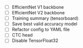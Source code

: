 - [ ] EfficientNet V1 backbone
- [ ] EfficientNet V2 backbone
- [ ] Training summary (tensorboard)
- [ ] Save best valid accuracy model
- [ ] Refactor config to YAML file
- [ ] CTC head
- [ ] Disable TensorFloat32

